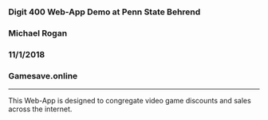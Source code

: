 ### Digit 400 Web-App Demo at Penn State Behrend
 
### Michael Rogan
 
### 11/1/2018

### Gamesave.online
---
This Web-App is designed to congregate video game discounts and sales across the internet. 
